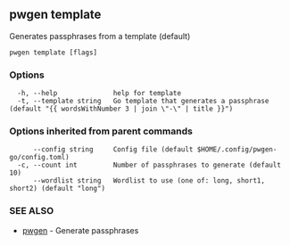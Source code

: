 ## pwgen template

Generates passphrases from a template (default)

```
pwgen template [flags]
```

### Options

```
  -h, --help              help for template
  -t, --template string   Go template that generates a passphrase (default "{{ wordsWithNumber 3 | join \"-\" | title }}")
```

### Options inherited from parent commands

```
      --config string     Config file (default $HOME/.config/pwgen-go/config.toml)
  -c, --count int         Number of passphrases to generate (default 10)
      --wordlist string   Wordlist to use (one of: long, short1, short2) (default "long")
```

### SEE ALSO

* [pwgen](pwgen.md)	 - Generate passphrases

